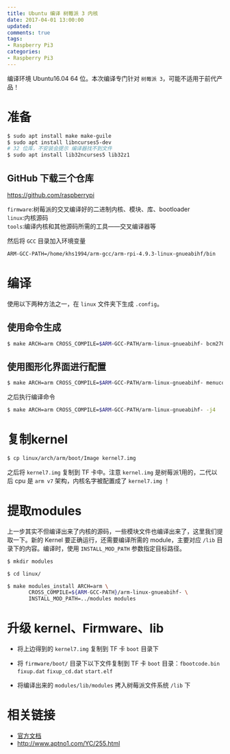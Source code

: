 ```yaml
---
title: Ubuntu 编译 树莓派 3 内核
date: 2017-04-01 13:00:00
updated:
comments: true
tags:
- Raspberry Pi3
categories:
- Raspberry Pi3
---
```


编译环境 Ubuntu16.04 64 位。本次编译专门针对 `树莓派 3`，可能不适用于前代产品！

<!--more-->

# 准备

```bash
$ sudo apt install make make-guile
$ sudo apt install libncurses5-dev
# 32 位库，不安装会提示 编译器找不到文件
$ sudo apt install lib32ncurses5 lib32z1
```

## GitHub 下载三个仓库

https://github.com/raspberrypi

`firmware`:树莓派的交叉编译好的二进制内核、模块、库、bootloader  
`linux`:内核源码  
`tools`:编译内核和其他源码所需的工具——交叉编译器等  

然后将 `GCC` 目录加入环境变量

```bash
ARM-GCC-PATH=/home/khs1994/arm-gcc/arm-rpi-4.9.3-linux-gnueabihf/bin
```

# 编译

使用以下两种方法之一，在 `linux` 文件夹下生成 `.config`。

## 使用命令生成

```bash
$ make ARCH=arm CROSS_COMPILE=$ARM-GCC-PATH/arm-linux-gnueabihf- bcm2709_defconfig
```

## 使用图形化界面进行配置

```bash
$ make ARCH=arm CROSS_COMPILE=$ARM-GCC-PATH/arm-linux-gnueabihf- menuconfig
```

之后执行编译命令

```bash
$ make ARCH=arm CROSS_COMPILE=$ARM-GCC-PATH/arm-linux-gnueabihf- -j4
```

# 复制kernel

```bash
$ cp linux/arch/arm/boot/Image kernel7.img
```

之后将 `kernel7.img` 复制到 TF 卡中。注意 `kernel.img` 是树莓派1用的，二代以后 cpu 是 `arm v7` 架构，内核名字被配置成了 `kernel7.img` ！

# 提取modules

上一步其实不但编译出来了内核的源码，一些模块文件也编译出来了，这里我们提取一下。新的 Kernel 要正确运行，还需要编译所需的 module，主要对应 `/lib` 目录下的内容。编译时，使用 `INSTALL_MOD_PATH` 参数指定目标路径。

```bash
$ mkdir modules

$ cd linux/

$ make modules_install ARCH=arm \
       CROSS_COMPILE=${ARM-GCC-PATH}/arm-linux-gnueabihf- \
       INSTALL_MOD_PATH=../modules modules
```

# 升级 kernel、Firmware、lib

* 将上边得到的 `kernel7.img` 复制到 TF 卡 `boot` 目录下

* 将 `firmware/boot/` 目录下以下文件复制到 TF 卡 `boot` 目录：`fbootcode.bin` `fixup.dat` `fixup_cd.dat` `start.elf`

* 将编译出来的 `modules/lib/modules` 拷入树莓派文件系统 `/lib` 下

# 相关链接

* [官方文档](https://www.raspberrypi.org/documentation/linux/kernel/)
* http://www.aptno1.com/YC/255.html
